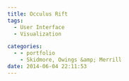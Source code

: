 ```yaml
---
title: Occulus Rift
tags:
  - User Interface
  - Visualization

categories:
  - - portfolio
    - Skidmore, Owings &amp; Merrill
date: 2014-06-04 22:11:53
---
```

